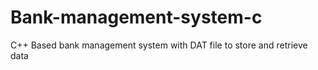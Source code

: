 # Bank-management-system-c
C++ Based bank management system with DAT file to store and retrieve data
